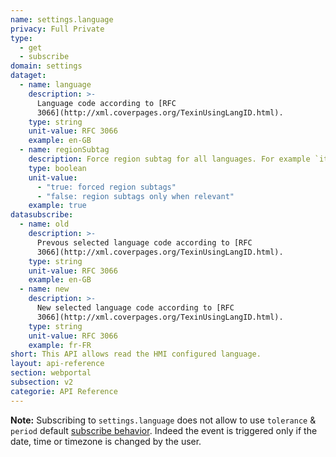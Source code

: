 ```yaml
---
name: settings.language
privacy: Full Private
type:
  - get
  - subscribe
domain: settings
dataget:
  - name: language
    description: >-
      Language code according to [RFC
      3066](http://xml.coverpages.org/TexinUsingLangID.html).
    type: string
    unit-value: RFC 3066
    example: en-GB
  - name: regionSubtag
    description: Force region subtag for all languages. For example `it` becomes `IT-it`.
    type: boolean
    unit-value:
      - "true: forced region subtags"
      - "false: region subtags only when relevant"
    example: true
datasubscribe:
  - name: old
    description: >-
      Prevous selected language code according to [RFC
      3066](http://xml.coverpages.org/TexinUsingLangID.html).
    type: string
    unit-value: RFC 3066
    example: en-GB
  - name: new
    description: >-
      New selected language code according to [RFC
      3066](http://xml.coverpages.org/TexinUsingLangID.html).
    type: string
    unit-value: RFC 3066
    example: fr-FR
short: This API allows read the HMI configured language.
layout: api-reference
section: webportal
subsection: v2
categorie: API Reference
---
```


**Note:** Subscribing to `settings.language` does not allow to use `tolerance` & `period` default [subscribe behavior]({{site.baseurl}}/webportal/v2/application/request/#message-format). Indeed the event is triggered only if the date, time or timezone is changed by the user.
